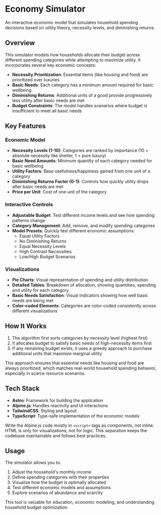 # Economy Simulator

An interactive economic model that simulates household spending decisions based on utility theory, necessity levels, and diminishing returns.

## Overview

This simulator models how households allocate their budget across different spending categories while attempting to maximize utility. It incorporates several key economic concepts:

- **Necessity Prioritization**: Essential items (like housing and food) are prioritized over luxuries
- **Basic Needs**: Each category has a minimum amount required for basic wellbeing
- **Diminishing Returns**: Additional units of a good provide progressively less utility after basic needs are met
- **Budget Constraints**: The model handles scenarios where budget is insufficient to meet all basic needs

## Key Features

### Economic Model

- **Necessity Levels (1-10)**: Categories are ranked by importance (10 = absolute necessity like shelter, 1 = pure luxury)
- **Basic Need Amounts**: Minimum quantity of each category needed for basic wellbeing
- **Utility Factors**: Base usefulness/happiness gained from one unit of a category
- **Diminishing Returns Factor (0-1)**: Controls how quickly utility drops after basic needs are met
- **Price per Unit**: Cost of one unit of the category

### Interactive Controls

- **Adjustable Budget**: Test different income levels and see how spending patterns change
- **Category Management**: Add, remove, and modify spending categories
- **Model Presets**: Quickly test different economic assumptions:
  - Equal Utility Factors
  - No Diminishing Returns
  - Equal Necessity Levels
  - High Contrast Necessities
  - Low/High Budget Scenarios

### Visualizations

- **Pie Charts**: Visual representation of spending and utility distribution
- **Detailed Tables**: Breakdown of allocation, showing quantities, spending and utility for each category
- **Basic Needs Satisfaction**: Visual indicators showing how well basic needs are being met
- **Color-coded Elements**: Categories are color-coded consistently across different visualizations

## How It Works

1. The algorithm first sorts categories by necessity level (highest first)
2. It allocates budget to satisfy basic needs of high-necessity items first
3. If any remaining budget exists, it uses a greedy approach to purchase additional units that maximize marginal utility

This approach ensures that essential needs like housing and food are always prioritized, which matches real-world household spending behavior, especially in scarce resource scenarios.

## Tech Stack

- **Astro**: Framework for building the application
- **Alpine.js**: Handles reactivity and UI interactions
- **TailwindCSS**: Styling and layout
- **TypeScript**: Type-safe implementation of the economic models

Write the Alpine.js code mostly in `<script>` tags as components, not inline. HTML is only for visualizations, not for logic. This separation keeps the codebase maintainable and follows best practices.

## Usage

The simulator allows you to:

1. Adjust the household's monthly income
2. Define spending categories with their properties
3. Visualize how the budget is optimally allocated
4. Test different economic models and assumptions
5. Explore scenarios of abundance and scarcity

This tool is valuable for education, economic modeling, and understanding household budget optimization.
